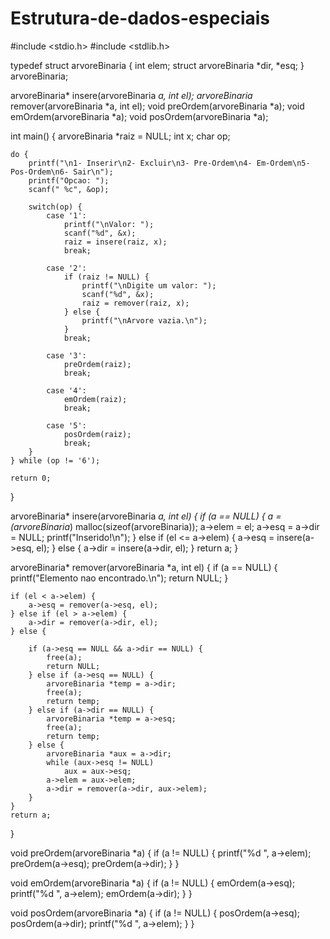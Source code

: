 # Estrutura-de-dados-especiais

#include <stdio.h>
#include <stdlib.h>

typedef struct arvoreBinaria {
    int elem;
    struct arvoreBinaria *dir, *esq;
} arvoreBinaria;

arvoreBinaria* insere(arvoreBinaria *a, int el);
arvoreBinaria* remover(arvoreBinaria *a, int el);
void preOrdem(arvoreBinaria *a);
void emOrdem(arvoreBinaria *a);
void posOrdem(arvoreBinaria *a);

int main() {
    arvoreBinaria *raiz = NULL;
    int x;
    char op;

    do {
        printf("\n1- Inserir\n2- Excluir\n3- Pre-Ordem\n4- Em-Ordem\n5- Pos-Ordem\n6- Sair\n");
        printf("Opcao: ");
        scanf(" %c", &op);

        switch(op) {
            case '1':
                printf("\nValor: ");
                scanf("%d", &x);
                raiz = insere(raiz, x);
                break;

            case '2':
                if (raiz != NULL) {
                    printf("\nDigite um valor: ");
                    scanf("%d", &x);
                    raiz = remover(raiz, x);
                } else {
                    printf("\nArvore vazia.\n");
                }
                break;

            case '3':
                preOrdem(raiz);
                break;

            case '4':
                emOrdem(raiz);
                break;

            case '5':
                posOrdem(raiz);
                break;
        }
    } while (op != '6');

    return 0;
}


arvoreBinaria* insere(arvoreBinaria *a, int el) {
    if (a == NULL) {
        a = (arvoreBinaria*) malloc(sizeof(arvoreBinaria));
        a->elem = el;
        a->esq = a->dir = NULL;
        printf("Inserido!\n");
    } else if (el <= a->elem) {
        a->esq = insere(a->esq, el);
    } else {
        a->dir = insere(a->dir, el);
    }
    return a;
}


arvoreBinaria* remover(arvoreBinaria *a, int el) {
    if (a == NULL) {
        printf("Elemento nao encontrado.\n");
        return NULL;
    }

    if (el < a->elem) {
        a->esq = remover(a->esq, el);
    } else if (el > a->elem) {
        a->dir = remover(a->dir, el);
    } else {
   
        if (a->esq == NULL && a->dir == NULL) {
            free(a);
            return NULL;
        } else if (a->esq == NULL) {
            arvoreBinaria *temp = a->dir;
            free(a);
            return temp;
        } else if (a->dir == NULL) {
            arvoreBinaria *temp = a->esq;
            free(a);
            return temp;
        } else {
            arvoreBinaria *aux = a->dir;
            while (aux->esq != NULL)
                aux = aux->esq;
            a->elem = aux->elem;
            a->dir = remover(a->dir, aux->elem);
        }
    }
    return a;
}


void preOrdem(arvoreBinaria *a) {
    if (a != NULL) {
        printf("%d ", a->elem);
        preOrdem(a->esq);
        preOrdem(a->dir);
    }
}

void emOrdem(arvoreBinaria *a) {
    if (a != NULL) {
        emOrdem(a->esq);
        printf("%d ", a->elem);
        emOrdem(a->dir);
    }
}

void posOrdem(arvoreBinaria *a) {
    if (a != NULL) {
        posOrdem(a->esq);
        posOrdem(a->dir);
        printf("%d ", a->elem);
    }
}
